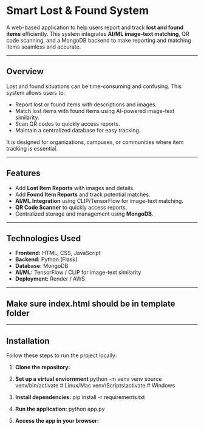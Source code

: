 # Smart Lost & Found System

A web-based application to help users report and track **lost and found items** efficiently. This system integrates **AI/ML image-text matching**,
QR code scanning, and a MongoDB backend to make reporting and matching items seamless and accurate.

---

## Overview

Lost and found situations can be time-consuming and confusing. This system allows users to:  
- Report lost or found items with descriptions and images.  
- Match lost items with found items using AI-powered image-text similarity.  
- Scan QR codes to quickly access reports.  
- Maintain a centralized database for easy tracking.  

It is designed for organizations, campuses, or communities where item tracking is essential.

---

## Features

- Add **Lost Item Reports** with images and details.  
- Add **Found Item Reports** and track potential matches.  
- **AI/ML Integration** using CLIP/TensorFlow for image-text matching.  
- **QR Code Scanner** to quickly access reports.  
- Centralized storage and management using **MongoDB**.  

---

## Technologies Used

- **Frontend:** HTML, CSS, JavaScript  
- **Backend:** Python (Flask)  
- **Database:** MongoDB
- **AI/ML:** TensorFlow / CLIP for image-text similarity  
- **Deployment:** Render / AWS  

---

## Make sure **index.html** should be in  **template folder**

---

## Installation

Follow these steps to run the project locally:

1. **Clone the repository:**
   
    
2. **Set up a virtual enviornment**
python -m venv venv
source venv/bin/activate       # Linux/Mac
venv\Scripts\activate          # Windows

4. **Install dependencies:**
pip install -r requirements.txt

5. **Run the application:**
python app.py

6. **Access the app in your browser:**

